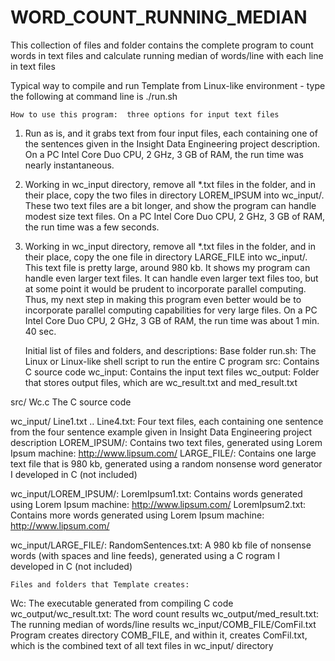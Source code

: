 # WORD_COUNT_RUNNING_MEDIAN
This collection of files and folder contains the complete program to count words in text files and calculate running median of words/line with each line in text files


Typical way to compile and run Template from Linux-like environment - type the following at command line is ./run.sh



	How to use this program:  three options for input text files
1)  Run as is, and it grabs text from four input files, each containing one of the sentences given in the Insight Data Engineering project description.  On a PC Intel Core Duo CPU, 2 GHz, 3 GB of RAM, the run time was nearly instantaneous.

2)  Working in wc_input directory, remove all *.txt files in the folder, and in their place, copy the two files in directory LOREM_IPSUM into wc_input/.  These two text files are a bit longer, and show the program can handle modest size text files.  On a PC Intel Core Duo CPU, 2 GHz, 3 GB of RAM, the run time was a few seconds.

3)  Working in wc_input directory, remove all *.txt files in the folder, and in their place, copy the one file in directory LARGE_FILE into wc_input/.  This text file is pretty large, around 980 kb.  It shows my program can handle even larger text files.  It can handle even larger text files too, but at some point it would be prudent to incorporate parallel computing.  Thus, my next step in making this program even better would be to incorporate parallel computing capabilities for very large files.  On a PC Intel Core Duo CPU, 2 GHz, 3 GB of RAM, the run time was about 1 min. 40 sec.



	Initial list of files and folders, and descriptions:
Base folder
run.sh:		 	 The Linux or Linux-like shell script to run the entire C program
src:	 			 Contains C source code
wc_input:			 Contains the input text files
wc_output:			 Folder that stores output files, which are wc_result.txt and med_result.txt
 
src/
Wc.c		 		 The C source code
 
wc_input/
Line1.txt .. Line4.txt:	 Four text files, each containing one sentence from the four sentence example given in Insight Data Engineering project description
LOREM_IPSUM/:			 Contains two text files, generated using Lorem Ipsum machine:  http://www.lipsum.com/
LARGE_FILE/:			 Contains one large text file that is 980 kb, generated using a random nonsense word generator I developed in C (not included)
 
wc_input/LOREM_IPSUM/:
LoremIpsum1.txt:		 Contains words generated using Lorem Ipsum machine:  http://www.lipsum.com/
LoremIpsum2.txt:		 Contains more words generated using Lorem Ipsum machine:  http://www.lipsum.com/
 
wc_input/LARGE_FILE/:
RandomSentences.txt:		 A 980 kb file of nonsense words (with spaces and line feeds), generated using a C rogram I developed in C (not included)

 
 
 
	Files and folders that Template creates:
Wc:		 		 The executable generated from compiling C code
wc_output/wc_result.txt:	 The word count results
wc_output/med_result.txt:	 The running median of words/line results
wc_input/COMB_FILE/ComFil.txt	 Program creates directory COMB_FILE, and within it, creates ComFil.txt, which is the combined text of all text files in wc_input/ directory


	
